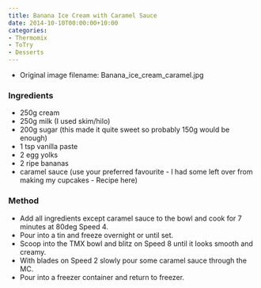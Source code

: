 ```yaml
---
title: Banana Ice Cream with Caramel Sauce
date: 2014-10-10T00:00:00+10:00
categories:
- Thermomix
- ToTry
- Desserts
---
```







* Original image filename: Banana_ice_cream_caramel.jpg


### Ingredients

* 250g cream
* 250g milk (I used skim/hilo)
* 200g sugar (this made it quite sweet so probably 150g would be enough)
* 1 tsp vanilla paste
* 2 egg yolks
* 2 ripe bananas
* caramel sauce (use your preferred favourite - I had some left over from making my cupcakes - Recipe here)

### Method

* Add all ingredients except caramel sauce to the bowl and cook for 7 minutes at 80deg Speed 4. 
* Pour into a tin and freeze overnight or until set.  
* Scoop into the TMX bowl and blitz on Speed 8 until it looks smooth and creamy.  
* With blades on Speed 2 slowly pour some caramel sauce through the MC.  
* Pour into a freezer container and return to freezer.
